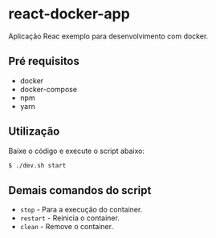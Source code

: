 # react-docker-app

Aplicação Reac exemplo para desenvolvimento com docker.

## Pré requisitos

 - docker
 - docker-compose
 - npm
 - yarn

## Utilização

Baixe o código e execute o script abaixo:

```bash
$ ./dev.sh start
```

## Demais comandos do script

 - `stop` - Para a execução do container.
 - `restart` - Reinicia o container.
 - `clean` - Remove o container.
